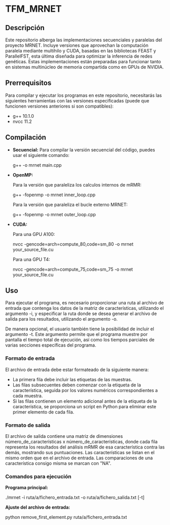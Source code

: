 # TFM_MRNET

## Descripción
Este repositorio alberga las implementaciones secuenciales y paralelas del proyecto MRNET. Incluye versiones que aprovechan la computación paralela mediante multihilo y CUDA, basadas en las bibliotecas FEAST y ParallelFST, esta última diseñada para optimizar la inferencia de redes genéticas. Estas implementaciones están preparadas para funcionar tanto en sistemas multinúcleo de memoria compartida como en GPUs de NVIDIA.

## Prerrequisitos
Para compilar y ejecutar los programas en este repositorio, necesitarás las siguientes herramientas con las versiones especificadas (puede que funcionen versiones anteriores si son compatibles):

- g++ 10.1.0
- nvcc 11.2

## Compilación
- **Secuencial:** Para compilar la versión secuencial del código, puedes usar el siguiente comando:

  g++ -o mrnet main.cpp
- **OpenMP:**

  Para la versión que paraleliza los calculos internos de mRMR:

  g++ -fopenmp -o mrnet inner_loop.cpp

  Para la versión que paraleliza el bucle externo MRNET:

  g++ -fopenmp -o mrnet outer_loop.cpp

- **CUDA:**

  Para una GPU A100:

  nvcc -gencode=arch=compute_80,code=sm_80 -o mrnet your_source_file.cu

  Para una GPU T4:

  nvcc -gencode=arch=compute_75,code=sm_75 -o mrnet your_source_file.cu

## Uso
Para ejecutar el programa, es necesario proporcionar una ruta al archivo de entrada que
contenga los datos de la matriz de características, utilizando el argumento -i, y especificar la
ruta donde se desea generar el archivo de salida para los resultados, utilizando el argumento
-o.

De manera opcional, el usuario también tiene la posibilidad de incluir el argumento -t.
Este argumento permite que el programa muestre por pantalla el tiempo total de ejecución,
así como los tiempos parciales de varias secciones específicas del programa.

### Formato de entrada
El archivo de entrada debe estar formateado de la siguiente manera:
- La primera fila debe incluir las etiquetas de las muestras.
- Las filas subsecuentes deben comenzar con la etiqueta de la característica, seguida por los valores numéricos correspondientes a cada muestra.
- Si las filas contienen un elemento adicional antes de la etiqueta de la característica, se proporciona un script en Python para eliminar este primer elemento de cada fila.

### Formato de salida
El archivo de salida contiene una matriz de dimensiones número_de_características x número_de_características, donde cada fila representa los resultados del análisis mRMR de esa característica contra las demás, mostrando sus puntuaciones. Las características se listan en el mismo orden que en el archivo de entrada. Las comparaciones de una característica consigo misma se marcan con "NA".

### Comandos para ejecución
**Programa principal:**
  
  ./mrnet -i ruta/a/fichero_entrada.txt -o ruta/a/fichero_salida.txt [-t]

**Ajuste del archivo de entrada:**
  
  python remove_first_element.py ruta/a/fichero_entrada.txt

